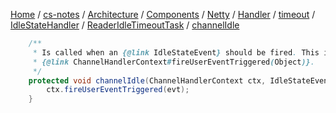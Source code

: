 [Home](https://mengxianbin.github.io) /
[cs-notes](https://mengxianbin.github.io/cs-notes/site) /
[Architecture](https://mengxianbin.github.io/cs-notes/site/Architecture) /
[Components](https://mengxianbin.github.io/cs-notes/site/Architecture/Components) /
[Netty](https://mengxianbin.github.io/cs-notes/site/Architecture/Components/Netty) /
[Handler](https://mengxianbin.github.io/cs-notes/site/Architecture/Components/Netty/Handler) /
[timeout](https://mengxianbin.github.io/cs-notes/site/Architecture/Components/Netty/Handler/timeout) /
[IdleStateHandler](https://mengxianbin.github.io/cs-notes/site/Architecture/Components/Netty/Handler/timeout/IdleStateHandler) /
[ReaderIdleTimeoutTask](https://mengxianbin.github.io/cs-notes/site/Architecture/Components/Netty/Handler/timeout/IdleStateHandler/ReaderIdleTimeoutTask) /
[channelIdle](https://mengxianbin.github.io/cs-notes/site/Architecture/Components/Netty/Handler/timeout/IdleStateHandler/ReaderIdleTimeoutTask/channelIdle)

```java
    /**
     * Is called when an {@link IdleStateEvent} should be fired. This implementation calls
     * {@link ChannelHandlerContext#fireUserEventTriggered(Object)}.
     */
    protected void channelIdle(ChannelHandlerContext ctx, IdleStateEvent evt) throws Exception {
        ctx.fireUserEventTriggered(evt);
    }
```
    
